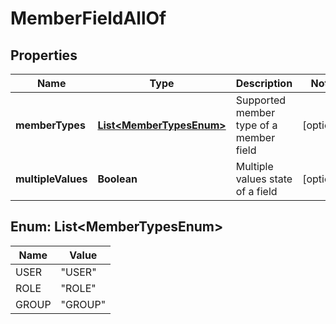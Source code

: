 

# MemberFieldAllOf


## Properties

| Name | Type | Description | Notes |
|------------ | ------------- | ------------- | -------------|
|**memberTypes** | [**List&lt;MemberTypesEnum&gt;**](#List&lt;MemberTypesEnum&gt;) | Supported member type of a member field |  [optional] |
|**multipleValues** | **Boolean** | Multiple values state of a field |  [optional] |



## Enum: List&lt;MemberTypesEnum&gt;

| Name | Value |
|---- | -----|
| USER | &quot;USER&quot; |
| ROLE | &quot;ROLE&quot; |
| GROUP | &quot;GROUP&quot; |




